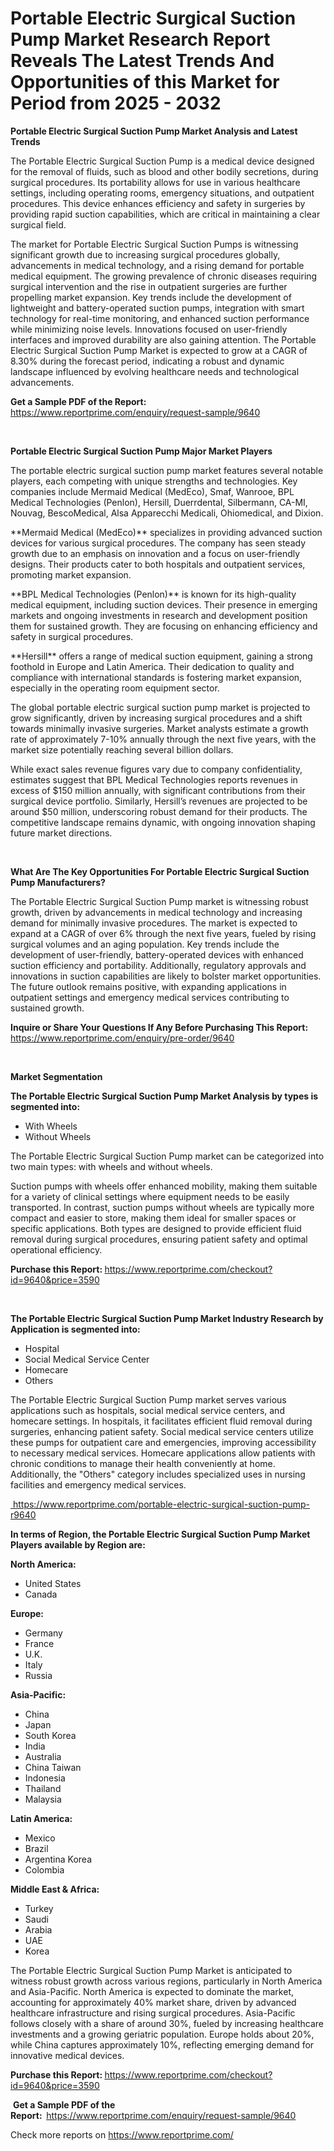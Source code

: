 <p><h1>Portable Electric Surgical Suction Pump Market Research Report Reveals The Latest Trends And Opportunities of this Market for Period from 2025 - 2032</h1></p><p><strong>Portable Electric Surgical Suction Pump Market Analysis and Latest Trends</strong></p>
<p><p>The Portable Electric Surgical Suction Pump is a medical device designed for the removal of fluids, such as blood and other bodily secretions, during surgical procedures. Its portability allows for use in various healthcare settings, including operating rooms, emergency situations, and outpatient procedures. This device enhances efficiency and safety in surgeries by providing rapid suction capabilities, which are critical in maintaining a clear surgical field.</p><p>The market for Portable Electric Surgical Suction Pumps is witnessing significant growth due to increasing surgical procedures globally, advancements in medical technology, and a rising demand for portable medical equipment. The growing prevalence of chronic diseases requiring surgical intervention and the rise in outpatient surgeries are further propelling market expansion. Key trends include the development of lightweight and battery-operated suction pumps, integration with smart technology for real-time monitoring, and enhanced suction performance while minimizing noise levels. Innovations focused on user-friendly interfaces and improved durability are also gaining attention. The Portable Electric Surgical Suction Pump Market is expected to grow at a CAGR of 8.30% during the forecast period, indicating a robust and dynamic landscape influenced by evolving healthcare needs and technological advancements.</p></p>
<p><strong>Get a Sample PDF of the Report:&nbsp;</strong> <a href="https://www.reportprime.com/enquiry/request-sample/9640?utm_campaign=3109&utm_medium=2&utm_source=Github&utm_content=ia&utm_term=20032025&utm_id=portable-electric-surgical-suction-pump">https://www.reportprime.com/enquiry/request-sample/9640</a></p>
<p>&nbsp;</p>
<p><strong>Portable Electric Surgical Suction Pump Major Market Players</strong></p>
<p><p>The portable electric surgical suction pump market features several notable players, each competing with unique strengths and technologies. Key companies include Mermaid Medical (MedEco), Smaf, Wanrooe, BPL Medical Technologies (Penlon), Hersill, Duerrdental, Silbermann, CA-MI, Nouvag, BescoMedical, Alsa Apparecchi Medicali, Ohiomedical, and Dixion.</p><p>**Mermaid Medical (MedEco)** specializes in providing advanced suction devices for various surgical procedures. The company has seen steady growth due to an emphasis on innovation and a focus on user-friendly designs. Their products cater to both hospitals and outpatient services, promoting market expansion.</p><p>**BPL Medical Technologies (Penlon)** is known for its high-quality medical equipment, including suction devices. Their presence in emerging markets and ongoing investments in research and development position them for sustained growth. They are focusing on enhancing efficiency and safety in surgical procedures.</p><p>**Hersill** offers a range of medical suction equipment, gaining a strong foothold in Europe and Latin America. Their dedication to quality and compliance with international standards is fostering market expansion, especially in the operating room equipment sector.</p><p>The global portable electric surgical suction pump market is projected to grow significantly, driven by increasing surgical procedures and a shift towards minimally invasive surgeries. Market analysts estimate a growth rate of approximately 7-10% annually through the next five years, with the market size potentially reaching several billion dollars.</p><p>While exact sales revenue figures vary due to company confidentiality, estimates suggest that BPL Medical Technologies reports revenues in excess of $150 million annually, with significant contributions from their surgical device portfolio. Similarly, Hersill’s revenues are projected to be around $50 million, underscoring robust demand for their products. The competitive landscape remains dynamic, with ongoing innovation shaping future market directions.</p></p>
<p>&nbsp;</p>
<p><strong>What Are The Key Opportunities For Portable Electric Surgical Suction Pump Manufacturers?</strong></p>
<p><p>The Portable Electric Surgical Suction Pump market is witnessing robust growth, driven by advancements in medical technology and increasing demand for minimally invasive procedures. The market is expected to expand at a CAGR of over 6% through the next five years, fueled by rising surgical volumes and an aging population. Key trends include the development of user-friendly, battery-operated devices with enhanced suction efficiency and portability. Additionally, regulatory approvals and innovations in suction capabilities are likely to bolster market opportunities. The future outlook remains positive, with expanding applications in outpatient settings and emergency medical services contributing to sustained growth.</p></p>
<p><strong>Inquire or Share Your Questions If Any Before Purchasing This Report:</strong> <a href="https://www.reportprime.com/enquiry/pre-order/9640?utm_campaign=3109&utm_medium=2&utm_source=Github&utm_content=ia&utm_term=20032025&utm_id=portable-electric-surgical-suction-pump">https://www.reportprime.com/enquiry/pre-order/9640</a></p>
<p>&nbsp;</p>
<p><strong>Market Segmentation</strong></p>
<p><strong>The Portable Electric Surgical Suction Pump Market Analysis by types is segmented into:</strong></p>
<p><ul><li>With Wheels</li><li>Without Wheels</li></ul></p>
<p><p>The Portable Electric Surgical Suction Pump market can be categorized into two main types: with wheels and without wheels. </p><p>Suction pumps with wheels offer enhanced mobility, making them suitable for a variety of clinical settings where equipment needs to be easily transported. In contrast, suction pumps without wheels are typically more compact and easier to store, making them ideal for smaller spaces or specific applications. Both types are designed to provide efficient fluid removal during surgical procedures, ensuring patient safety and optimal operational efficiency.</p></p>
<p><strong>Purchase this Report:&nbsp;</strong><a href="https://www.reportprime.com/checkout?id=9640&price=3590&utm_campaign=3109&utm_medium=2&utm_source=Github&utm_content=ia&utm_term=20032025&utm_id=portable-electric-surgical-suction-pump">https://www.reportprime.com/checkout?id=9640&price=3590</a></p>
<p>&nbsp;</p>
<p><strong>The Portable Electric Surgical Suction Pump Market Industry Research by Application is segmented into:</strong></p>
<p><ul><li>Hospital</li><li>Social Medical Service Center</li><li>Homecare</li><li>Others</li></ul></p>
<p><p>The Portable Electric Surgical Suction Pump market serves various applications such as hospitals, social medical service centers, and homecare settings. In hospitals, it facilitates efficient fluid removal during surgeries, enhancing patient safety. Social medical service centers utilize these pumps for outpatient care and emergencies, improving accessibility to necessary medical services. Homecare applications allow patients with chronic conditions to manage their health conveniently at home. Additionally, the "Others" category includes specialized uses in nursing facilities and emergency medical services.</p></p>
<p><a href="https://www.reportprime.com/portable-electric-surgical-suction-pump-r9640?utm_campaign=3109&utm_medium=2&utm_source=Github&utm_content=ia&utm_term=20032025&utm_id=portable-electric-surgical-suction-pump">&nbsp;https://www.reportprime.com/portable-electric-surgical-suction-pump-r9640</a></p>
<p><strong>In terms of Region, the Portable Electric Surgical Suction Pump Market Players available by Region are:</strong></p>
<p>
    <p> <strong> North America: </strong>
        <ul>
            <li>United States</li>
            <li>Canada</li>
        </ul>
        </p> 
    <p> <strong> Europe: </strong>
        <ul>
            <li>Germany</li>
            <li>France</li>
            <li>U.K.</li>
            <li>Italy</li>
            <li>Russia</li>
        </ul>
        </p> 
    <p> <strong> Asia-Pacific: </strong>
        <ul>
            <li>China</li>
            <li>Japan</li>
            <li>South Korea</li>
            <li>India</li>
            <li>Australia</li>
            <li>China Taiwan</li>
            <li>Indonesia</li>
            <li>Thailand</li>
            <li>Malaysia</li>
        </ul>
        </p> 
    <p> <strong> Latin America: </strong>
        <ul>
            <li>Mexico</li>
            <li>Brazil</li>
            <li>Argentina Korea</li>
            <li>Colombia</li>
        </ul>
        </p> 
    <p> <strong> Middle East & Africa: </strong>
        <ul>
            <li>Turkey</li>
            <li>Saudi</li>
            <li>Arabia</li>
            <li>UAE</li>
            <li>Korea</li>
        </ul>
    </p>
    </p>
<p><p>The Portable Electric Surgical Suction Pump Market is anticipated to witness robust growth across various regions, particularly in North America and Asia-Pacific. North America is expected to dominate the market, accounting for approximately 40% market share, driven by advanced healthcare infrastructure and rising surgical procedures. Asia-Pacific follows closely with a share of around 30%, fueled by increasing healthcare investments and a growing geriatric population. Europe holds about 20%, while China captures approximately 10%, reflecting emerging demand for innovative medical devices.</p></p>
<p><strong>Purchase this Report: </strong><a href="https://www.reportprime.com/checkout?id=9640&price=3590&utm_campaign=3109&utm_medium=2&utm_source=Github&utm_content=ia&utm_term=20032025&utm_id=portable-electric-surgical-suction-pump">https://www.reportprime.com/checkout?id=9640&price=3590</a></p>
<p>&nbsp;<strong>Get a Sample PDF of the Report:&nbsp;&nbsp;</strong><a href="https://www.reportprime.com/enquiry/request-sample/9640?utm_campaign=3109&utm_medium=2&utm_source=Github&utm_content=ia&utm_term=20032025&utm_id=portable-electric-surgical-suction-pump">https://www.reportprime.com/enquiry/request-sample/9640</a></p>
<p><strong></strong></p>
<p>Check more reports on <a href="https://www.reportprime.com/?utm_campaign=3109&utm_medium=2&utm_source=Github&utm_content=ia&utm_term=20032025&utm_id=portable-electric-surgical-suction-pump">https://www.reportprime.com/</a></p>
